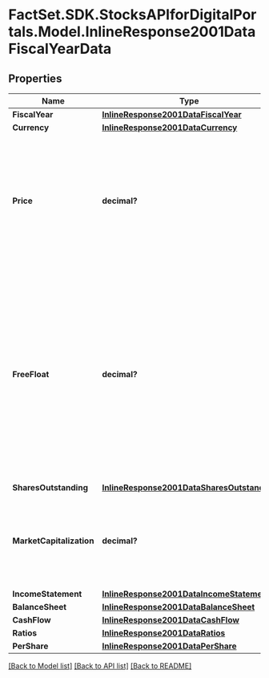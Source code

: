 # FactSet.SDK.StocksAPIforDigitalPortals.Model.InlineResponse2001DataFiscalYearData

## Properties

Name | Type | Description | Notes
------------ | ------------- | ------------- | -------------
**FiscalYear** | [**InlineResponse2001DataFiscalYear**](InlineResponse2001DataFiscalYear.md) |  | [optional] 
**Currency** | [**InlineResponse2001DataCurrency**](InlineResponse2001DataCurrency.md) |  | [optional] 
**Price** | **decimal?** | End-of-day price as of the end of the fiscal year. It is used for calculation of all price-related data items corresponding to the end of the fiscal year. | [optional] 
**FreeFloat** | **decimal?** | Free float, which is the number of shares outstanding available for trading to the public. Closely-held shares (e.g. held by a majority investor) and temporarily restricted shares (e.g. due to insider lock-up periods) are not part of the free float. | [optional] 
**SharesOutstanding** | [**InlineResponse2001DataSharesOutstanding**](InlineResponse2001DataSharesOutstanding.md) |  | [optional] 
**MarketCapitalization** | **decimal?** | Market capitalization, which is the market value of the shares outstanding over all types of shares of the company. | [optional] 
**IncomeStatement** | [**InlineResponse2001DataIncomeStatement**](InlineResponse2001DataIncomeStatement.md) |  | [optional] 
**BalanceSheet** | [**InlineResponse2001DataBalanceSheet**](InlineResponse2001DataBalanceSheet.md) |  | [optional] 
**CashFlow** | [**InlineResponse2001DataCashFlow**](InlineResponse2001DataCashFlow.md) |  | [optional] 
**Ratios** | [**InlineResponse2001DataRatios**](InlineResponse2001DataRatios.md) |  | [optional] 
**PerShare** | [**InlineResponse2001DataPerShare**](InlineResponse2001DataPerShare.md) |  | [optional] 

[[Back to Model list]](../README.md#documentation-for-models) [[Back to API list]](../README.md#documentation-for-api-endpoints) [[Back to README]](../README.md)

